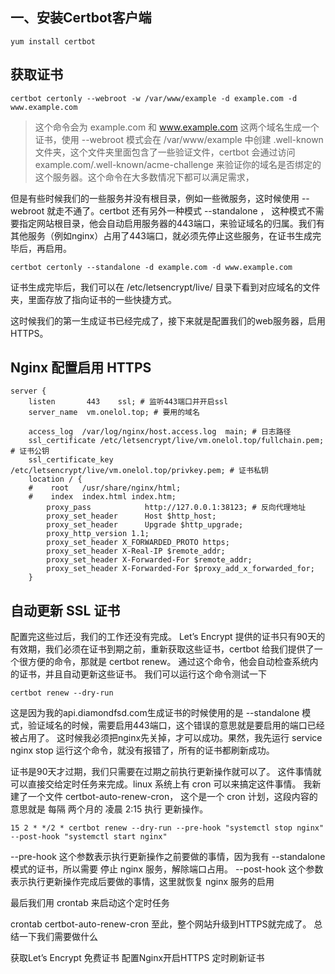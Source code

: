 ## 一、安装Certbot客户端
```
yum install certbot
```

## 获取证书
```
certbot certonly --webroot -w /var/www/example -d example.com -d www.example.com
```
>这个命令会为 example.com 和 www.example.com 这两个域名生成一个证书，使用 --webroot 模式会在 /var/www/example 中创建 .well-known 文件夹，这个文件夹里面包含了一些验证文件，certbot 会通过访问 example.com/.well-known/acme-challenge 来验证你的域名是否绑定的这个服务器。这个命令在大多数情况下都可以满足需求，

但是有些时候我们的一些服务并没有根目录，例如一些微服务，这时候使用 --webroot 就走不通了。certbot 还有另外一种模式 --standalone ， 这种模式不需要指定网站根目录，他会自动启用服务器的443端口，来验证域名的归属。我们有其他服务（例如nginx）占用了443端口，就必须先停止这些服务，在证书生成完毕后，再启用。
```
certbot certonly --standalone -d example.com -d www.example.com
```
证书生成完毕后，我们可以在 /etc/letsencrypt/live/ 目录下看到对应域名的文件夹，里面存放了指向证书的一些快捷方式。

这时候我们的第一生成证书已经完成了，接下来就是配置我们的web服务器，启用HTTPS。

## Nginx 配置启用 HTTPS
```
server {
    listen       443    ssl; # 监听443端口并开启ssl
    server_name  vm.onelol.top; # 要用的域名

    access_log  /var/log/nginx/host.access.log  main; # 日志路径
    ssl_certificate /etc/letsencrypt/live/vm.onelol.top/fullchain.pem; # 证书公钥
    ssl_certificate_key /etc/letsencrypt/live/vm.onelol.top/privkey.pem; # 证书私钥
    location / {
    #    root   /usr/share/nginx/html;
    #    index  index.html index.htm;
        proxy_pass            http://127.0.0.1:38123; # 反向代理地址
        proxy_set_header      Host $http_host; 
        proxy_set_header      Upgrade $http_upgrade;
        proxy_http_version 1.1;
        proxy_set_header X_FORWARDED_PROTO https;
        proxy_set_header X-Real-IP $remote_addr;
        proxy_set_header X-Forwarded-For $remote_addr;
        proxy_set_header X-Forwarded-For $proxy_add_x_forwarded_for;
    }

```

## 自动更新 SSL 证书
配置完这些过后，我们的工作还没有完成。 Let’s Encrypt 提供的证书只有90天的有效期，我们必须在证书到期之前，重新获取这些证书，certbot 给我们提供了一个很方便的命令，那就是 certbot renew。 通过这个命令，他会自动检查系统内的证书，并且自动更新这些证书。 我们可以运行这个命令测试一下
```
certbot renew --dry-run
```
这是因为我的api.diamondfsd.com生成证书的时候使用的是 --standalone 模式，验证域名的时候，需要启用443端口，这个错误的意思就是要启用的端口已经被占用了。 这时候我必须把nginx先关掉，才可以成功。果然，我先运行 service nginx stop 运行这个命令，就没有报错了，所有的证书都刷新成功。

证书是90天才过期，我们只需要在过期之前执行更新操作就可以了。 这件事情就可以直接交给定时任务来完成。linux 系统上有 cron 可以来搞定这件事情。 我新建了一个文件 certbot-auto-renew-cron， 这个是一个 cron 计划，这段内容的意思就是 每隔 两个月的 凌晨 2:15 执行 更新操作。

```
15 2 * */2 * certbot renew --dry-run --pre-hook "systemctl stop nginx" --post-hook "systemctl start nginx"
```
--pre-hook 这个参数表示执行更新操作之前要做的事情，因为我有 --standalone 模式的证书，所以需要 停止 nginx 服务，解除端口占用。 --post-hook 这个参数表示执行更新操作完成后要做的事情，这里就恢复 nginx 服务的启用

最后我们用 crontab 来启动这个定时任务

crontab certbot-auto-renew-cron
至此，整个网站升级到HTTPS就完成了。 总结一下我们需要做什么

获取Let’s Encrypt 免费证书
配置Nginx开启HTTPS
定时刷新证书
